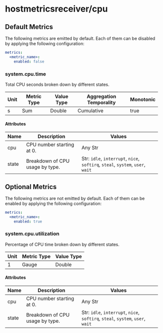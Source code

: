 [comment]: <> (Code generated by mdatagen. DO NOT EDIT.)

# hostmetricsreceiver/cpu

## Default Metrics

The following metrics are emitted by default. Each of them can be disabled by applying the following configuration:

```yaml
metrics:
  <metric_name>:
    enabled: false
```

### system.cpu.time

Total CPU seconds broken down by different states.

| Unit | Metric Type | Value Type | Aggregation Temporality | Monotonic |
| ---- | ----------- | ---------- | ----------------------- | --------- |
| s | Sum | Double | Cumulative | true |

#### Attributes

| Name | Description | Values |
| ---- | ----------- | ------ |
| cpu | CPU number starting at 0. | Any Str |
| state | Breakdown of CPU usage by type. | Str: ``idle``, ``interrupt``, ``nice``, ``softirq``, ``steal``, ``system``, ``user``, ``wait`` |

## Optional Metrics

The following metrics are not emitted by default. Each of them can be enabled by applying the following configuration:

```yaml
metrics:
  <metric_name>:
    enabled: true
```

### system.cpu.utilization

Percentage of CPU time broken down by different states.

| Unit | Metric Type | Value Type |
| ---- | ----------- | ---------- |
| 1 | Gauge | Double |

#### Attributes

| Name | Description | Values |
| ---- | ----------- | ------ |
| cpu | CPU number starting at 0. | Any Str |
| state | Breakdown of CPU usage by type. | Str: ``idle``, ``interrupt``, ``nice``, ``softirq``, ``steal``, ``system``, ``user``, ``wait`` |
